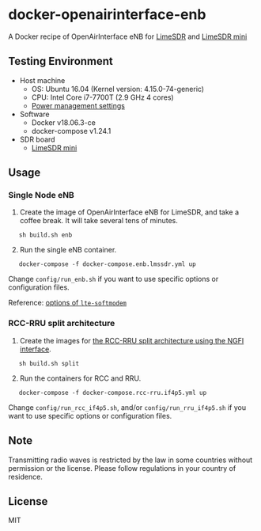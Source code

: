 # docker-openairinterface-enb

A Docker recipe of OpenAirInterface eNB for [LimeSDR](https://limemicro.com/products/boards/limesdr/) and [LimeSDR mini](https://limemicro.com/products/boards/limesdr-mini/)




## Testing Environment

- Host machine
  - OS: Ubuntu 16.04 (Kernel version: 4.15.0-74-generic)
  - CPU: Intel Core i7-7700T (2.9 GHz 4 cores)
  - [Power management settings](https://gitlab.eurecom.fr/oai/openairinterface5g/wikis/OpenAirKernelMainSetup#power-management)
- Software
  - Docker v18.06.3-ce
  - docker-compose v1.24.1
- SDR board
  - [LimeSDR mini](https://limemicro.com/products/boards/limesdr-mini/)


## Usage
### Single Node eNB

1. Create the image of OpenAirInterface eNB for LimeSDR, and take a coffee break. It will take several tens of minutes.
```
   sh build.sh enb
```

2. Run the single eNB container.
```
   docker-compose -f docker-compose.enb.lmssdr.yml up
```

Change `config/run_enb.sh` if you want to use specific options or configuration files.

Reference: [options of `lte-softmodem`](https://gitlab.eurecom.fr/oai/openairinterface5g/blob/v1.0.3/common/config/DOC/config/rtusage.md)


### RCC-RRU split architecture

1. Create the images for [the RCC-RRU split architecture using the NGFI interface](https://gitlab.eurecom.fr/oai/openairinterface5g/wikis/how-to-connect-cots-ue-to-oai-enb-via-ngfi-rru).
```
   sh build.sh split
```

2. Run the containers for RCC and RRU.
```
   docker-compose -f docker-compose.rcc-rru.if4p5.yml up
```

Change `config/run_rcc_if4p5.sh`, and/or `config/run_rru_if4p5.sh` if you want to use specific options or configuration files.



## Note

Transmitting radio waves is restricted by the law in some countries without permission or the license.  Please follow regulations in your country of residence.


## License

MIT

